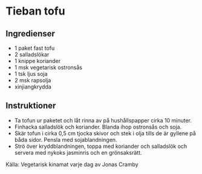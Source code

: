 # Tieban tofu

## Ingredienser

* 1 paket fast tofu
* 2 salladslökar
* 1 knippe koriander
* 1 msk vegetarisk ostronsås
* 1 tsk ljus soja
* 2 msk rapsolja
* xinjiangkrydda


## Instruktioner

* Ta tofun ur paketet och låt rinna av på hushållspapper cirka 10 minuter.
* Finhacka salladslök och koriander. Blanda ihop ostronsås och soja.
* Skär tofun i cirka 0,5 cm tjocka skivor och stek i olja tills de är gyllene på båda sidor. Pensla med sojablandningen.
* Strö över kryddblandningen, toppa med koriander och salladslök och servera med nykoks jasminris och en grönsaksrätt.

Källa: Vegetarisk kinamat varje dag av Jonas Cramby